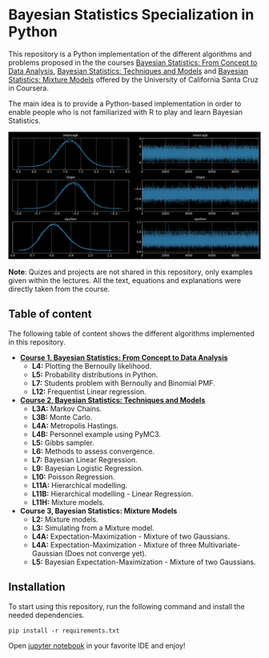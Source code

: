 ﻿
# Bayesian Statistics Specialization in Python 

This repository is a Python implementation of the different algorithms and problems proposed in the the courses [Bayesian Statistics: From Concept to Data Analysis](https://www.coursera.org/learn/bayesian-statistics), [Bayesian Statistics: Techniques and Models](https://www.coursera.org/learn/mcmc-bayesian-statistics) and [Bayesian Statistics: Mixture Models](https://www.coursera.org/learn/mixture-models) offered by the University of California Santa Cruz in Coursera.

The main idea is to provide a Python-based implementation in order to enable people who is not familiarized with R to play and learn Bayesian Statistics.

<div  align="center">
<img src="./assets/posterior.png" width="640" />
</div>

**Note**: Quizes and projects are not shared in this repository, only examples given within the lectures. All the text, equations and explanations were directly taken from the course.

## Table of content

The following table of content shows the different algorithms implemented in this repository.

 - [**Course 1, Bayesian Statistics: From Concept to Data Analysis**](https://github.com/MikeS96/bayes_statististics/tree/main/C1)  
	- **L4:** Plotting the Bernoully likelihood.
	- **L5:** Probability distributions in Python.
	- **L7:** Students problem with Bernoully and Binomial PMF.
	- **L12:** Frequentist Linear regression.
 - [**Course 2, Bayesian Statistics: Techniques and Models**](https://github.com/MikeS96/bayes_statististics/tree/main/C2)
	- **L3A:** Markov Chains.
	- **L3B:** Monte Carlo.
	- **L4A:** Metropolis Hastings.
	- **L4B:** Personnel example using PyMC3.
	- **L5:** Gibbs sampler.
	- **L6:** Methods to assess convergence.
	- **L7:** Bayesian Linear Regression.
	- **L9:** Bayesian Logistic Regression.
	- **L10:** Poisson Regression.
	- **L11A:** Hierarchical modelling.
	- **L11B:** Hierarchical modelling - Linear Regression.
	- **L11H:** Mixture models.
 - **Course 3, Bayesian Statistics: Mixture Models**
	- **L2:** Mixture models.
	- **L3:** Simulating from a Mixture model.
	- **L4A:** Expectation-Maximization - Mixture of two Gaussians.
	- **L4A:** Expectation-Maximization - Mixture of three Multivariate-Gaussian (Does not converge yet).
	- **L5:** Bayesian Expectation-Maximization - Mixture of two Gaussians.

## Installation

To start using this repository,  run the following command and install the needed dependencies.
```
pip install -r requirements.txt
```
Open [jupyter notebook](https://jupyter.org/) in your favorite IDE and enjoy!
